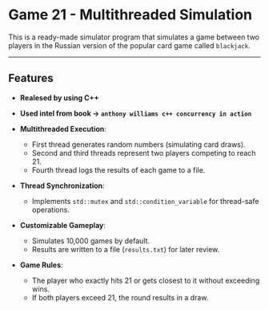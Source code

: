 # Game 21 - Multithreaded Simulation


This is a ready-made simulator program that simulates a game between two players in the Russian version of the popular card game called `blackjack`.

---

## Features

- **Realesed by using C++**
- **Used intel from book -> `anthony williams c++ concurrency in action`**

- **Multithreaded Execution**:
  - First thread generates random numbers (simulating card draws).
  - Second and third threads represent two players competing to reach 21.
  - Fourth thread logs the results of each game to a file.

- **Thread Synchronization**:
  - Implements `std::mutex` and `std::condition_variable` for thread-safe operations.
  
- **Customizable Gameplay**:
  - Simulates 10,000 games by default.
  - Results are written to a file (`results.txt`) for later review.

- **Game Rules**:
  - The player who exactly hits 21 or gets closest to it without exceeding wins.
  - If both players exceed 21, the round results in a draw.